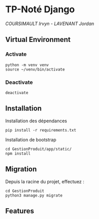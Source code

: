 # TP-Noté Django

_COURSIMAULT Irvyn - LAVENANT Jordan_

## Virtual Environment

### Activate
```
python -m venv venv
source ~/venv/bin/activate
```

### Deactivate
```
deactivate
```


## Installation 

Installation des dépendances
```
pip install -r requirements.txt
```

Installation de bootstrap
```
cd GestionProduit/app/static/
npm install
```

## Migration
Depuis la racine du projet, effectuez :
```
cd GestionProduit
python3 manage.py migrate
```

## Features
